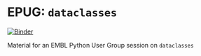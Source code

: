 # EPUG: `dataclasses`

[![Binder](https://mybinder.org/badge_logo.svg)](https://mybinder.org/v2/gh/tobyhodges/dataclasses-epug/master)

Material for an EMBL Python User Group session on `dataclasses`
